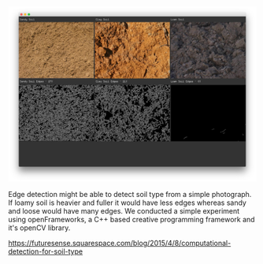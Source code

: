 ![alt tag](https://github.com/barrylachapelle/SoilTypeDetection/blob/master/bin/data/pics/shot.jpg)

Edge detection might be able to detect soil type from a simple photograph. If loamy soil is heavier and fuller it would have less edges whereas sandy and loose would have many edges. We conducted a simple experiment using openFrameworks, a C++ based creative programming framework and it's openCV library. 

https://futuresense.squarespace.com/blog/2015/4/8/computational-detection-for-soil-type
